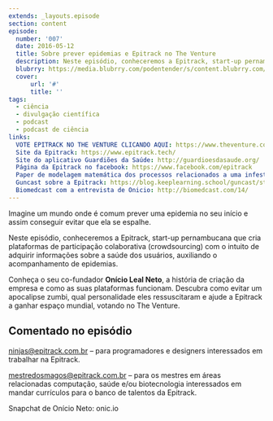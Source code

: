 ```yaml
---
extends: _layouts.episode
section: content
episode:
  number: '007'
  date: 2016-05-12
  title: Sobre prever epidemias e Epitrack no The Venture
  description: Neste episódio, conheceremos a Epitrack, start-up pernambucana que cria plataformas de participação colaborativa (crowdsourcing) com o intuito de adquirir informações sobre a saúde dos usuários, auxiliando o acompanhamento de epidemias.
  blubrry: https://media.blubrry.com/podentender/s/content.blubrry.com/podentender/PODEntender_007_DROPS_02_Prevendo_epidemias_e_Epitrack_no_The_Venture.mp3
  cover:
      url: '#'
      title: ''
tags:
  - ciência
  - divulgação científica
  - podcast
  - podcast de ciência
links:
  VOTE EPITRACK NO THE VENTURE CLICANDO AQUI: https://www.theventure.com/br/pt-br/finalists/epitrack
  Site da Epitrack: https://www.epitrack.tech/
  Site do aplicativo Guardiões da Saúde: http://guardioesdasaude.org/
  Página da Epitrack no facebook: https://www.facebook.com/epitrack
  Paper de modelagem matemática dos processos relacionados a uma infestação zumbis: https://people.maths.ox.ac.uk/maini/PKM%20publications/384.pdf
  Guncast sobre a Epitrack: https://blog.keeplearning.school/guncast/startup-pernambucana-global-083
  Biomedcast com a entrevista de Onicio: http://biomedcast.com/14/
---
```


Imagine um mundo onde é comum prever uma epidemia no seu início e assim conseguir evitar que ela se espalhe.

Neste episódio, conheceremos a Epitrack, start-up pernambucana que cria plataformas de participação
colaborativa (crowdsourcing) com o intuito de adquirir informações sobre a saúde dos usuários, auxiliando
o acompanhamento de epidemias.

Conheça o seu co-fundador **Onício Leal Neto**, a história de criação da empresa e como as suas plataformas funcionam. Descubra como evitar um apocalipse zumbi, qual personalidade eles ressuscitaram e ajude a Epitrack a ganhar espaço mundial, votando no The Venture.

## Comentado no episódio

ninjas@epitrack.com.br – para programadores e designers interessados em trabalhar na Epitrack.

mestredosmagos@epitrack.com.br – para os mestres em áreas  relacionadas computação,
saúde e/ou biotecnologia interessados em mandar currículos para o banco de talentos da Epitrack.

Snapchat de Onício Neto: onic.io


